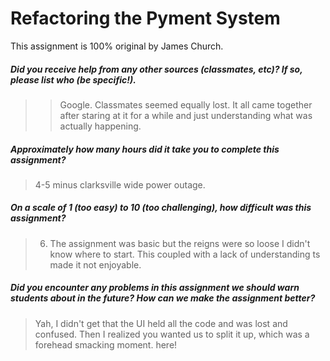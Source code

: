 # Refactoring the Pyment System

This assignment is 100% original by James Church.

##### Did you receive help from any other sources (classmates, etc)? If so, please list who (be specific!). #####
> > Google. Classmates seemed equally lost. It all came together after staring at it for a while and just understanding what was actually happening.


##### Approximately how many hours did it take you to complete this assignment? #####
> 4-5 minus clarksville wide power outage.


##### On a scale of 1 (too easy) to 10 (too challenging), how difficult was this assignment? #####
> 6. The assignment was basic but the reigns were so loose I didn't know where to start. This coupled with a lack of understanding ts made it not enjoyable.


##### Did you encounter any problems in this assignment we should warn students about in the future? How can we make the assignment better? #####
> Yah, I didn't get that the UI held all the code and was lost and confused. Then I realized you wanted us to split it up, which was a forehead smacking moment. 
 here!
